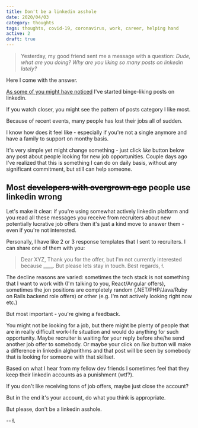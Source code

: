 ```yaml
---
title: Don't be a linkedin asshole
date: 2020/04/03
category: thoughts
tags: thoughts, covid-19, coronavirus, work, career, helping hand
active: 2
draft: true
---
```


> Yesterday, my good friend sent me a message with a question: *Dude, what are you doing? Why are you liking so many posts on linkedin lately?*

Here I come with the answer.

[As some of you might have noticed](https://www.linkedin.com/in/lukaszkups/detail/recent-activity/) I've started binge-liking posts on linkedin.

If you watch closer, you might see the pattern of posts category I like most.

Because of recent events, many people has lost their jobs all of sudden.

I know how does it feel like - especially if you're not a single anymore and have a family to support on monthy basis.

It's very simple yet might change something - just click *like* button below any post about people looking for new job opportunities. Couple days ago I've realized that this is something I can do on daily basis, without any significant commitment, but still can help someone.

## Most <strike>developers with overgrown ego</strike> people use linkedin wrong

Let's make it clear: if you're using somewhat actively linkedin platform and you read all these messages you receive from recruiters about new potentially lucrative job offers then it's just a kind move to answer them - even if you're not interested.

Personally, I have like 2 or 3 response templates that I sent to recruiters. I can share one of them with you:

> Dear XYZ,
> Thank you for the offer, but I'm not currently interested because ____. But please lets stay in touch.
> Best regards,
> ł.

The decline reasons are varied: sometimes the tech stack is not something that I want to work with (I'm talking to you, React/Angular offers), sometimes the jon positions are completely random (.NET/PHP/Java/Ruby on Rails backend role offers) or other (e.g. I'm not actively looking right now etc.)

But most important - you're giving a feedback.

You might not be looking for a job, but there might be plenty of people that are in really difficult work-life situation and would do anything for such opportunity. Maybe recruiter is waiting for your reply before she/he send another job offer to somebody. Or maybe your click on *like* button will make a difference in linkedin alghorithms and that post will be seen by somebody that is looking for someone with that skillset.

Based on what I hear from my fellow dev friends I sometimes feel that they keep their linkedin accounts as a punishment (wtf?).

If you don't like receiving tons of job offers, maybe just close the account?

But in the end it's your account, do what you think is appropriate.

But please, don't be a linkedin asshole.

-- ł.
